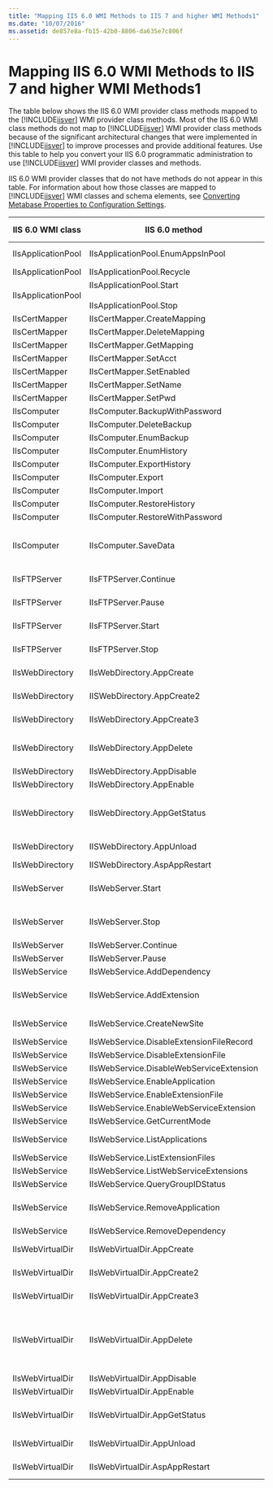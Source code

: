 ```yaml
---
title: "Mapping IIS 6.0 WMI Methods to IIS 7 and higher WMI Methods1"
ms.date: "10/07/2016"
ms.assetid: de857e8a-fb15-42b0-8806-da635e7c806f
---
```

# Mapping IIS 6.0 WMI Methods to IIS 7 and higher WMI Methods1
The table below shows the IIS 6.0 WMI provider class methods mapped to the [!INCLUDE[iisver](../wmi-provider/includes/iisver-md.md)] WMI provider class methods. Most of the IIS 6.0 WMI class methods do not map to [!INCLUDE[iisver](../wmi-provider/includes/iisver-md.md)] WMI provider class methods because of the significant architectural changes that were implemented in [!INCLUDE[iisver](../wmi-provider/includes/iisver-md.md)] to improve processes and provide additional features. Use this table to help you convert your IIS 6.0 programmatic administration to use [!INCLUDE[iisver](../wmi-provider/includes/iisver-md.md)] WMI provider classes and methods.  
  
 IIS 6.0 WMI provider classes that do not have methods do not appear in this table. For information about how those classes are mapped to [!INCLUDE[iisver](../wmi-provider/includes/iisver-md.md)] WMI classes and schema elements, see [Converting Metabase Properties to Configuration Settings](https://msdn.microsoft.com/library/f483d50d-ed22-4114-a5c2-212ec11526a2).  
  
|IIS 6.0 WMI class|IIS 6.0 method|[!INCLUDE[iisver](../wmi-provider/includes/iisver-md.md)] WMI class or method|  
|-----------------------|--------------------|--------------------------------------------------------------------------------|  
|IIsApplicationPool|IIsApplicationPool.EnumAppsInPool|[ApplicationPoolContainsApplication](../wmi-provider/applicationpoolcontainsapplication-class.md) class|  
|IIsApplicationPool|IIsApplicationPool.Recycle|[ApplicationPool.Recycle](../wmi-provider/applicationpool-recycle-method.md) method|  
|IIsApplicationPool|IIsApplicationPool.Start<br /><br /> IIsApplicationPool.Stop|[ApplicationPool.Start](../wmi-provider/applicationpool-start-method.md) method<br /><br /> [ApplicationPool.Stop](../wmi-provider/applicationpool-stop-method.md) method|  
|IIsCertMapper|IIsCertMapper.CreateMapping|Deprecated|  
|IIsCertMapper|IIsCertMapper.DeleteMapping|Deprecated|  
|IIsCertMapper|IIsCertMapper.GetMapping|Deprecated|  
|IIsCertMapper|IIsCertMapper.SetAcct|Deprecated|  
|IIsCertMapper|IIsCertMapper.SetEnabled|Deprecated|  
|IIsCertMapper|IIsCertMapper.SetName|Deprecated|  
|IIsCertMapper|IIsCertMapper.SetPwd|Deprecated|  
|IIsComputer|IIsComputer.BackupWithPassword|Deprecated|  
|IIsComputer|IIsComputer.DeleteBackup|Deprecated|  
|IIsComputer|IIsComputer.EnumBackup|Deprecated|  
|IIsComputer|IIsComputer.EnumHistory|Deprecated|  
|IIsComputer|IIsComputer.ExportHistory|Deprecated|  
|IIsComputer|IIsComputer.Export|Deprecated|  
|IIsComputer|IIsComputer.Import|Deprecated|  
|IIsComputer|IIsComputer.RestoreHistory|Deprecated|  
|IIsComputer|IIsComputer.RestoreWithPassword|Deprecated|  
|IIsComputer|IIsComputer.SaveData|Deprecated; see the [ConfigurationHistorySection](../wmi-provider/configurationhistorysection-class.md) class for the configuration of related functionality in [!INCLUDE[iisver](../wmi-provider/includes/iisver-md.md)].|  
|IIsFTPServer|IIsFTPServer.Continue|Use IIS 6.0 WMI classes and methods.|  
|IIsFTPServer|IIsFTPServer.Pause|Use IIS 6.0 WMI classes and methods.|  
|IIsFTPServer|IIsFTPServer.Start|Use IIS 6.0 WMI classes and methods.|  
|IIsFTPServer|IIsFTPServer.Stop|Use IIS 6.0 WMI classes and methods.|  
|IIsWebDirectory|IIsWebDirectory.AppCreate|Deprecated; use the [Application.Create](../wmi-provider/application-create-method.md) method.|  
|IIsWebDirectory|IISWebDirectory.AppCreate2|Deprecated; use the [Application.Create](../wmi-provider/application-create-method.md) method.|  
|IIsWebDirectory|IIsWebDirectory.AppCreate3|Deprecated; use the [Application.Create](../wmi-provider/application-create-method.md) method.|  
|IIsWebDirectory|IIsWebDirectory.AppDelete|Deprecated; use the `Delete_` method inherited by the [Application](../wmi-provider/application-class.md) class.|  
|IIsWebDirectory|IIsWebDirectory.AppDisable|Deprecated|  
|IIsWebDirectory|IIsWebDirectory.AppEnable|Deprecated|  
|IIsWebDirectory|IIsWebDirectory.AppGetStatus|Deprecated; use the [Site.GetState](../wmi-provider/site-getstate-method.md), [WorkerProcess.GetState](../wmi-provider/workerprocess-getstate-method.md), or [ApplicationPool.GetState](../wmi-provider/applicationpool-getstate-method.md) method for similar functionality.|  
|IIsWebDirectory|IISWebDirectory.AppUnload|Deprecated; use the [AppDomain.Unload](../wmi-provider/appdomain-unload-method.md) method.|  
|IIsWebDirectory|IISWebDirectory.AspAppRestart|Deprecated|  
|IIsWebServer|IIsWebServer.Start|Deprecated; use the [ApplicationPool.Start](../wmi-provider/applicationpool-start-method.md) or [Site.Start](../wmi-provider/site-start-method.md) method.|  
|IIsWebServer|IIsWebServer.Stop|Deprecated; use the [ApplicationPool.Stop](../wmi-provider/applicationpool-stop-method.md) or [Site.Stop](../wmi-provider/site-stop-method.md) method.|  
|IIsWebServer|IIsWebServer.Continue|Deprecated|  
|IIsWebServer|IIsWebServer.Pause|Deprecated|  
|IIsWebService|IIsWebService.AddDependency|Deprecated|  
|IIsWebService|IIsWebService.AddExtension|Deprecated; see the [IsapiCgiRestrictionSection](../wmi-provider/isapicgirestrictionsection-class.md) class for related configuration.|  
|IIsWebService|IIsWebService.CreateNewSite|Deprecated; use the [Site.Create](../wmi-provider/site-create-method.md) method.|  
|IIsWebService|IIsWebService.DisableExtensionFileRecord|Deprecated|  
|IIsWebService|IIsWebService.DisableExtensionFile|Deprecated|  
|IIsWebService|IIsWebService.DisableWebServiceExtension|Deprecated|  
|IIsWebService|IIsWebService.EnableApplication|Deprecated|  
|IIsWebService|IIsWebService.EnableExtensionFile|Deprecated|  
|IIsWebService|IIsWebService.EnableWebServiceExtension|Deprecated|  
|IIsWebService|IIsWebService.GetCurrentMode|Deprecated|  
|IIsWebService|IIsWebService.ListApplications|Deprecated; list instances of the [Application](../wmi-provider/application-class.md) class instead.|  
|IIsWebService|IIsWebService.ListExtensionFiles|Deprecated|  
|IIsWebService|IIsWebService.ListWebServiceExtensions|Deprecated|  
|IIsWebService|IIsWebService.QueryGroupIDStatus|Deprecated|  
|IIsWebService|IIsWebService.RemoveApplication|Deprecated; use the `Delete_` method inherited by the [Application](../wmi-provider/application-class.md) class.|  
|IIsWebService|IIsWebService.RemoveDependency|Deprecated|  
|IIsWebVirtualDir|IIsWebVirtualDir.AppCreate|[Application.Create](../wmi-provider/application-create-method.md) method; [VirtualDirectory.Create](../wmi-provider/virtualdirectory-create-method.md) method|  
|IIsWebVirtualDir|IIsWebVirtualDir.AppCreate2|[Application.Create](../wmi-provider/application-create-method.md) method; [VirtualDirectory.Create](../wmi-provider/virtualdirectory-create-method.md) method|  
|IIsWebVirtualDir|IIsWebVirtualDir.AppCreate3|[Application.Create](../wmi-provider/application-create-method.md) method; [VirtualDirectory.Create](../wmi-provider/virtualdirectory-create-method.md) method|  
|IIsWebVirtualDir|IIsWebVirtualDir.AppDelete|Deprecated; use the `Delete_` method inherited by the [Application](../wmi-provider/application-class.md) class for applications; use the `Delete_` method inherited by the [VirtualDirectory](../wmi-provider/virtualdirectory-class.md) class for virtual directories.|  
|IIsWebVirtualDir|IIsWebVirtualDir.AppDisable|Deprecated|  
|IIsWebVirtualDir|IIsWebVirtualDir.AppEnable|Deprecated|  
|IIsWebVirtualDir|IIsWebVirtualDir.AppGetStatus|Deprecated; use the [ApplicationPool.GetState](../wmi-provider/applicationpool-getstate-method.md) or [Site.GetState](../wmi-provider/site-getstate-method.md) method.|  
|IIsWebVirtualDir|IIsWebVirtualDir.AppUnload|Deprecated; use the [AppDomain.Unload](../wmi-provider/appdomain-unload-method.md) method.|  
|IIsWebVirtualDir|IIsWebVirtualDir.AspAppRestart|Deprecated; use the [ApplicationPool.Recycle](../wmi-provider/applicationpool-recycle-method.md) method.|
